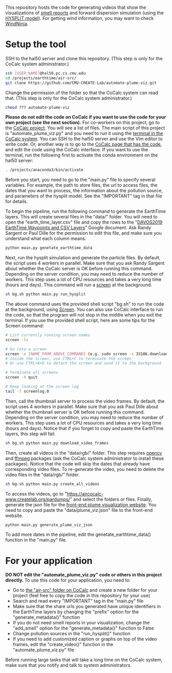 This repository hosts the code for generating videos that show the visualizations of [smell reports](https://smellpgh.org/) and forward dispersion simulation (using the [HYSPLIT model](https://www.ready.noaa.gov/HYSPLIT.php)). For getting wind information, you may want to check [WindNinja](https://www.firelab.org/project/windninja).

# Setup the tool

SSH to the hal50 server and clone this repository. (This step is only for the CoCalc system administrator.)
```sh
ssh [USER_NAME]@hal50.pc.cs.cmu.edu
cd /projects/earthtime/air-src/
git clone https://github.com/CMU-CREATE-Lab/automate-plume-viz.git
```
Change the permission of the folder so that the CoCalc system can read that. (This step is only for the CoCalc system administrator.)
```sh
chmod 777 automate-plume-viz
```
**Please do not edit the code on CoCalc if you want to use the code for your own project (see the next section).** For co-workers on this project, go to the [CoCalc project](https://aircocalc.createlab.org:8443/projects/13e67e6d-d6b5-42f2-99ff-cda6431e4c2f/files/air-src/automate-plume-viz/). You will see a list of files. The main script of this project is "automate_plume_viz.py" and you need to run it using the [terminal in the CoCalc system](https://aircocalc.createlab.org:8443/projects/13e67e6d-d6b5-42f2-99ff-cda6431e4c2f/files/air-src/automate-plume-viz/terminal.term?session=default). You can SSH to the hal50 server and use the Vim editor to write code. Or, another way is to go to the [CoCalc page that has the code](https://aircocalc.createlab.org:8443/projects/13e67e6d-d6b5-42f2-99ff-cda6431e4c2f/files/air-src/automate-plume-viz/automate_plume_viz.py?session=default), and edit the code using the CoCalc interface. If you want to use the terminal, run the following first to activate the conda environment on the hal50 server:
```sh
. /projects/anaconda3/bin/activate
```
Before you start, you need to go to the "main.py" file to specify several variables. For example, the path to store files, the url to access files, the dates that you want to process, the information about the pollution source, and parameters of the hysplit model. See the "IMPORTANT" tag in that file for details.

To begin the pipeline, run the following command to generate the EarthTime layers. This will create several files in the "data/" folder. You will need to open the "earth_time_layer.csv" file and copy the rows to the "[DAVOS2019 EarthTime Waypoints and CSV Layers](https://docs.google.com/spreadsheets/d/1zbXFtyevXqfZolxVPNhojZn7y_zxofbe_4UxYmdXp8k/edit#gid=870361385)" Google document. Ask Randy Sargent or Paul Dille for the permission to edit this file, and make sure you understand what each column means. 
```sh
python main.py genetate_earthtime_data
```
Next, run the hysplit simulation and generate the particle files. By default, the script uses 4 workers in parallel. Make sure that you ask Randy Sargent about whether the CoCalc server is OK before running this command. Depending on the server condition, you may need to reduce the number of workers. This step uses a lot of CPU resources and takes a very long time (hours and days). This command will run a [screen](https://www.gnu.org/software/screen/manual/html_node/index.html) at the background.
```sh
sh bg.sh python main.py run_hysplit
```
The above command uses the provided shell script "bg.sh" to run the code at the background, using [Screen](https://www.gnu.org/software/screen/manual/html_node/index.html). You can also use CoCalc interface to run the code, so that the program will not stop in the middle when you exit the terminal. If you use the provided shell script, here are some tips for the Screen command:
```sh
# List currently running screen names
screen -ls

# Go into a screen
screen -x [NAME_FROM_ABOVE_COMMAND] (e.g. sudo screen -x 33186.download_videos)
# Inside the screen, use CTRL+C to terminate the screen
# Or use CTRL+A+D to detach the screen and send it to the background

# Terminate all screens
screen -X quit

# Keep looking at the screen log
tail -f screenlog.0
```
Then, call the thumbnail server to process the video frames. By default, the script uses 4 workers in parallel. Make sure that you ask Paul Dille about whether the thumbnail server is OK before running this command. Depending on the server condition, you may need to reduce the number of workers. This step uses a lot of CPU resources and takes a very long time (hours and days). Notice that if you forget to copy and paste the EarthTime layers, this step will fail.
```sh
sh bg.sh python main.py download_video_frames
```
Then, create all videos in the "data/rgb/" folder. This step requires [opencv](https://github.com/skvark/opencv-python) and [ffmpeg](https://github.com/FFmpeg/FFmpeg) packages (ask the CoCalc system administrator to install these packages). Notice that the code will skip the dates that already have corresponding video files. To re-generate the video, you need to delete the video files in the "data/rgb/" folder.
```sh
sh bg.sh python main.py create_all_videos
```
To access the videos, go to "https://aircocalc-www.createlab.org/pardumps/" and select the folders or files. Finally, generate the json file for the [front-end plume visualization website](https://github.com/CMU-CREATE-Lab/plume-viz-website). You need to copy and paste the "data/plume_viz.json" file to the front-end website.
```sh
python main.py generate_plume_viz_json
```
To add more dates in the pipeline, edit the genetate_earthtime_data() function in the "main.py" file.

# For your application

**DO NOT edit the "automate_plume_viz.py" code or others in this project directly.** To use this code for your application, you need to:
- Go to [the "air-src" folder on CoCalc](https://aircocalc.createlab.org:8443/projects/13e67e6d-d6b5-42f2-99ff-cda6431e4c2f/files/air-src/?session=default) and create a new folder for your project (feel free to copy the code in this repository for your use)
- Search and read every "IMPORTANT" tag in the "main.py" file
- Make sure that the share urls you generated have unique identifiers in the EarthTime layers by changing the "prefix" option for the "generate_metadata()" function 
- If you do not need smell reports in your visualization, change the "add_smell" option for the "generate_metadata()" function to False
- Change pollution sources in the "run_hysplit()" function
- If you need to add customized caption or graphs on top of the video frames, edit the "create_video()" function in the "automate_plume_viz.py" file

Before running large tasks that will take a long time on the CoCalc system, make sure that you notify and talk to system administrators.
